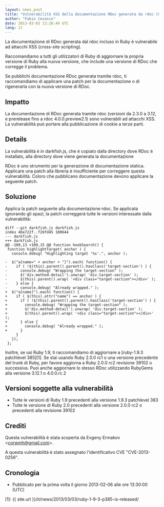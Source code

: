 ```yaml
---
layout: news_post
title: "Vulnerabilità XSS della documentazione RDoc generata da rdoc (CVE-2013-0256)"
author: "Fabio Cevasco"
date: 2013-03-03 13:20:49 UTC
lang: it
---
```


La documentazione di RDoc generata dal rdoc incluso in Ruby è
vulnerabile ad attacchi XSS (cross-site scripting).

Raccomandiamo a tutti gli utilizzatori di Ruby di aggiornare la propria
versione di Ruby alla nuova versione, che include una versione di RDoc
che corregge il problema.

Se pubblichi documentazione RDoc generata tramite rdoc, ti raccomandiamo
di applicare una patch per la documentazione o di rigenerarla con la
nuova versione di RDoc.

## Impatto

La documentazione di RDoc generata tramite rdoc (versioni da 2.3.0 a
3.12, e prerelease fino a rdoc 4.0.0.preview2.1) sono vulnerabili ad
attacchi XSS. La vulnerabilità può portare alla pubblicazione di cookie
a terze parti.

## Details

La vulnerabilità è in darkfish.js, che è copiato dalla directory dove
RDoc è installato, alla directory dove viene generata la documentazione

RDoc è uno strumento per la generazione di documentazione statica.
Applicare una patch alla libreria è insufficiente per correggere questa
vulnerabilità. Coloro che pubblicano documentazione devono applicare la
seguente patch.

## Soluzione

Applica la patch seguente alla documentazione rdoc. Se applicata
ignorando gli spazi, la patch correggerà tutte le versioni interessate
dalla vulnerabilità:

    diff --git darkfish.js darkfish.js
    index 4be722f..f26fd45 100644
    --- darkfish.js
    +++ darkfish.js
    @@ -109,13 +109,15 @@ function hookSearch() {
     function highlightTarget( anchor ) {
       console.debug( "Highlighting target '%s'.", anchor );

    -  $("a[name=" + anchor + "]").each( function() {
    -    if ( !$(this).parent().parent().hasClass('target-section') ) {
    -      console.debug( "Wrapping the target-section" );
    -      $('div.method-detail').unwrap( 'div.target-section' );
    -      $(this).parent().wrap( '<div class="target-section"></div>' );
    -    } else {
    -      console.debug( "Already wrapped." );
    +  $("a[name]").each( function() {
    +    if ( $(this).attr("name") == anchor ) {
    +      if ( !$(this).parent().parent().hasClass('target-section') ) {
    +        console.debug( "Wrapping the target-section" );
    +        $('div.method-detail').unwrap( 'div.target-section' );
    +        $(this).parent().wrap( '<div class="target-section"></div>' );
    +      } else {
    +        console.debug( "Already wrapped." );
    +      }
         }
       });
     };

Inoltre, se usi Ruby 1.9, ti raccomandiamo di aggiornare a [ruby-1.9.3
patchlevel 385][1]. Se stai usando Ruby 2.0.0 rc1 o una versione
precedente del trunk di Ruby, per favore aggiorna a Ruby 2.0.0 rc2
revisione 39102 o successiva. Puoi anche aggiornare lo stesso RDoc
utilizzando RubyGems alla versione 3.12.1 o 4.0.0.rc.2

## Versioni soggette alla vulnerabilità

* Tutte le versioni di Ruby 1.9 precedenti alla versione 1.9.3
  patchlevel 383
* Tutte le versione di Ruby 2.0 precedenti alla versione 2.0.0 rc2 o
  precedenti alla revisione 39102

## Crediti

Questa vulnerabilità è stata scoperta da Evgeny Ermakov
&lt;corwmh@gmail.com&gt;.

A questa vulnerabilità è stato assegnato l\'identificativo CVE
\"CVE-2013-0256\".

## Cronologia

* Pubblicato per la prima volta il giorno 2013-02-06 alle ore 13:30:00
  (UTC)



[1]: {{ site.url }}/it/news/2013/03/03/ruby-1-9-3-p385-is-released/ 
